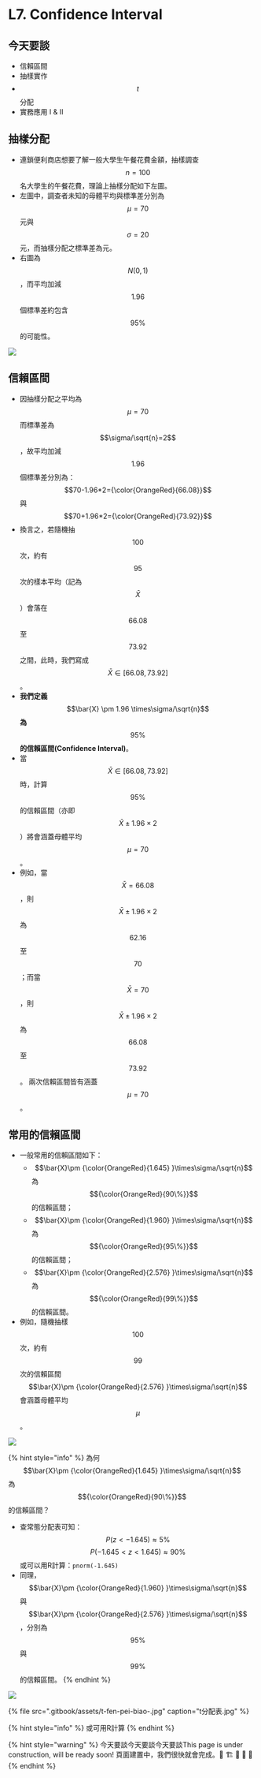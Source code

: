 # L7. Confidence Interval

## 今天要談

* 信賴區間
* 抽樣實作
* $$t$$ 分配
* 實務應用 I & II

## 抽樣分配 

* 連鎖便利商店想要了解一般大學生午餐花費金額，抽樣調查 $$n=100$$ 名大學生的午餐花費，理論上抽樣分配如下左圖。 
* 左圖中，調查者未知的母體平均與標準差分別為 $$\mu=70$$ 元與 $$\sigma=20$$ 元，而抽樣分配之標準差為元。 
* 右圖為 $$N(0,1)$$，而平均加減 $$1.96$$個標準差約包含 $$95\%$$ 的可能性。

![](.gitbook/assets/screen-shot-2021-02-26-at-11.47.25.png)

## 信賴區間 

* 因抽樣分配之平均為 $$\mu=70$$ 而標準差為 $$\sigma/\sqrt{n}=2$$ ，故平均加減 $$1.96$$個標準差分別為： $$70-1.96*2={\color{OrangeRed}{66.08}}$$ 與 $$70+1.96*2={\color{OrangeRed}{73.92}}$$  
* 換言之，若隨機抽 $$100$$ 次，約有 $$95$$ 次的樣本平均（記為 $$\bar{X}$$ ）會落在$$66.08$$ 至 $$73.92$$ 之間，此時，我們寫成 $$\bar{X}\in[66.08, 73.92]$$。 
* **我們定義**$$\bar{X} \pm 1.96 \times\sigma/\sqrt{n}$$ **為** $$95\%$$ **的信賴區間\(Confidence Interval\)**。 
* 當 $$\bar{X}\in[66.08, 73.92]$$ 時，計算 $$95\%$$的信賴區間（亦即 $$\bar{X}\pm1.96\times2$$ ）將會涵蓋母體平均 $$\mu=70$$。 
* 例如，當 $$\bar{X}=66.08$$ ，則 $$\bar{X}\pm1.96\times2$$ 為 $$62.16$$至$$70$$；而當 $$\bar{X}=70$$ ，則 $$\bar{X}\pm1.96\times2$$  為$$66.08$$ 至$$73.92$$ 。 兩次信賴區間皆有涵蓋 $$\mu=70$$ 。  

## 常用的信賴區間 

* 一般常用的信賴區間如下：
  * $$\bar{X}\pm {\color{OrangeRed}{1.645} }\times\sigma/\sqrt{n}$$ 為 $${\color{OrangeRed}{90\%}}$$ 的信賴區間；
  * $$\bar{X}\pm {\color{OrangeRed}{1.960} }\times\sigma/\sqrt{n}$$ 為 $${\color{OrangeRed}{95\%}}$$ 的信賴區間；
  * $$\bar{X}\pm {\color{OrangeRed}{2.576} }\times\sigma/\sqrt{n}$$ 為 $${\color{OrangeRed}{99\%}}$$ 的信賴區間。 
* 例如，隨機抽樣 $$100$$ 次，約有 $$99$$ 次的信賴區間 $$\bar{X}\pm {\color{OrangeRed}{2.576} }\times\sigma/\sqrt{n}$$ 會涵蓋母體平均$$\mu$$。

![](.gitbook/assets/screen-shot-2021-02-26-at-12.19.57.png)

{% hint style="info" %}
為何$$\bar{X}\pm {\color{OrangeRed}{1.645} }\times\sigma/\sqrt{n}$$ 為$${\color{OrangeRed}{90\%}}$$的信賴區間？

* 查常態分配表可知：  $$P(z<-1.645)\approx5\%$$   $$P(-1.645<z<1.645)\approx90\%$$ 或可以用R計算：`pnorm(-1.645)`
* 同理， $$\bar{X}\pm {\color{OrangeRed}{1.960} }\times\sigma/\sqrt{n}$$ 與 $$\bar{X}\pm {\color{OrangeRed}{2.576} }\times\sigma/\sqrt{n}$$ ，分別為 $$95\%$$與$$99\%$$的信賴區間。
{% endhint %}

![](.gitbook/assets/screen-shot-2021-02-26-at-12.32.50.png)

{% file src=".gitbook/assets/t-fen-pei-biao-.jpg" caption="t分配表.jpg" %}

{% hint style="info" %}
或可用R計算 
{% endhint %}

{% hint style="warning" %}
今天要談今天要談今天要談This page is under construction, will be ready soon! 頁面建置中，我們很快就會完成。👷 🏗 🏃 🌉 🚀
{% endhint %}

